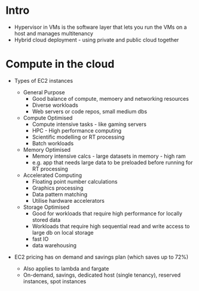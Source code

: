 
# Intro
* Hypervisor in VMs is the software layer that lets you run the VMs on a host and manages multitenancy
* Hybrid cloud deployment - using private and public cloud together

# Compute in the cloud
* Types of EC2 instances 
  * General Purpose
      * Good balance of compute, memoery and networking resources
      * Diverse workloads
      * Web servers or code repos, small medium dbs
  * Compute Optimised
      * Compute intensive tasks - like gaming servers
      * HPC - High performance computing
      * Scientific modelling or RT processing
      * Batch workloads
  * Memory Optimised
      * Memory intensive calcs - large datasets in memory - high ram
      * e.g. app that needs large data to be preloaded before running for RT processing
  * Accelerated Computing
      * Floating point number calculations
      * Graphics processing
      * Data pattern matching
      * Utilise hardware accelerators
  * Storage Optimised
      * Good for workloads that require high performance for locally stored data
      * Workloads that require high sequential read and write access to large db on local storage
      * fast IO
      * data warehousing

* EC2 pricing has on demand and savings plan (which saves up to 72%)
  * Also applies to lambda and fargate
  * On-demand, savings, dedicated host (single tenancy), reserved instances, spot instances  